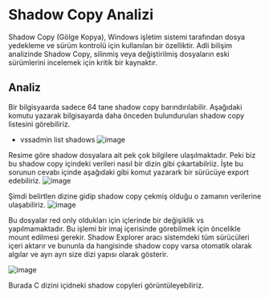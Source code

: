 # Shadow Copy Analizi

Shadow Copy (Gölge Kopya), Windows işletim sistemi tarafından dosya yedekleme ve sürüm kontrolü için kullanılan bir özelliktir. Adli bilişim analizinde Shadow Copy, silinmiş veya değiştirilmiş dosyaların eski sürümlerini incelemek için kritik bir kaynaktır.

## Analiz
Bir bilgisyaarda sadece 64 tane shadow copy barındırılabilir. Aşağıdaki komutu yazarak bilgisayarda daha önceden bulundurulan shadow copy listesini görebiliriz.
- vssadmin list shadows 
![image](https://github.com/user-attachments/assets/d4def017-d615-4069-9f78-351674ed964d)

Resime göre shadow dosyalara ait pek çok bilgilere ulaşılmaktadır. Peki biz bu shadow copy içindeki verileri nasıl bir dizin gibi çıkartabilriiz. İşte bu sorunun cevabı içinde aşağıdaki gibi komut yazarark bir sürücüye export edebiliriz.
![image](https://github.com/user-attachments/assets/83e28de3-a3ff-4153-9a92-3a4df6d63749)

Şimdi belirtlen dizine gidip shadow copy çekmiş olduğu o zamanın verilerine ulaşabiliriz.
![image](https://github.com/user-attachments/assets/feb58f2d-f392-48c9-9c21-4ddb2bde7489)

Bu dosyalar red only oldukları için içlerinde bir değişiklik vs yapılmamaktadır.
Bu işlemi bir imaj içerisinde görebilmek için öncelikle mount edilmesi gerekir.
Shadow Explorer aracı sistemdeki tüm sürücüleri içeri aktarır ve bununla da  hangisinde shadow copy varsa otomatik olarak algılar ve ayrı ayrı size dizi yapısı olarak gösterir.

![image](https://github.com/user-attachments/assets/c478ec7b-b42f-42ae-974d-33c02db96f6c)

Burada C dizini içidneki shadow copyleri görüntüleyebiliriz.
